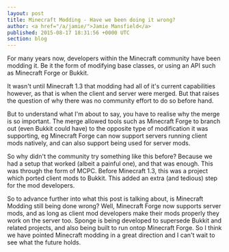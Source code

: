 ```yaml
---
layout: post
title: Minecraft Modding - Have we been doing it wrong?
author: <a href="/a/jamie/">Jamie Mansfield</a>
published: 2015-08-17 18:31:56 +0000 UTC
section: blog
---
```

<p>For many years now, developers within the Minecraft community have been modding it. Be it the form of modifying base classes, or using an API such as Minecraft Forge or Bukkit.</p>

<p>It wasn't until Minecraft 1.3 that modding had all of it's current capabilities however, as that is when the client and server were merged. But that raises the question of why there was no community effort to do so before hand.</p>

<p>But to understand what I'm about to say, you have to realise why the merge is so important. The merge allowed tools such as Minecraft Forge to branch out (even Bukkit could have) to the opposite type of modification it was supporting, eg Minecraft Forge can now support servers running client mods natively, and can also support being used for server mods.</p>

<p>So why didn't the community try something like this before? Because we had a setup that worked (albeit a painful one), and that was enough. This was through the form of MCPC. Before Minecraft 1.3, this was a project which ported client mods to Bukkit. This added an extra (and tedious) step for the mod developers.</p>

<p>So to advance further into what this post is talking about, is Minecraft Modding still being done wrong? Well, Minecraft Forge now supports server mods, and as long as client mod developers make their mods properly they work on the server too. Sponge is being developed to supersede Bukkit and related projects, and also being built to run ontop Minecraft Forge. So I think we have pointed Minecraft modding in a great direction and I can't wait to see what the future holds.</p>
